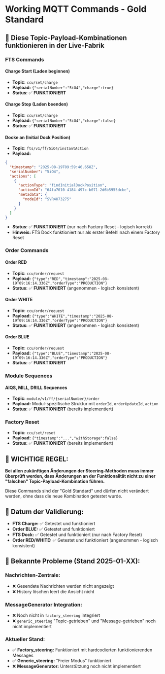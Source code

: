 # Working MQTT Commands - Gold Standard

## 🎯 **Diese Topic-Payload-Kombinationen funktionieren in der Live-Fabrik**

### **FTS Commands**

#### **Charge Start (Laden beginnen)**
- **Topic:** `ccu/set/charge`
- **Payload:** `{"serialNumber":"5iO4","charge":true}`
- **Status:** ✅ **FUNKTIONIERT**

#### **Charge Stop (Laden beenden)**
- **Topic:** `ccu/set/charge`
- **Payload:** `{"serialNumber":"5iO4","charge":false}`
- **Status:** ✅ **FUNKTIONIERT**

#### **Docke an (Initial Dock Position)**
- **Topic:** `fts/v1/ff/5iO4/instantAction`
- **Payload:** 
```json
{
  "timestamp": "2025-08-19T09:59:46.658Z",
  "serialNumber": "5iO4",
  "actions": [
    {
      "actionType": "findInitialDockPosition",
      "actionId": "64fa7010-4184-497c-b071-2d6b5955dcbe",
      "metadata": {
        "nodeId": "SVR4H73275"
      }
    }
  ]
}
```
- **Status:** ✅ **FUNKTIONIERT** (nur nach Factory Reset - logisch korrekt)
- **Hinweis:** FTS Dock funktioniert nur als erster Befehl nach einem Factory Reset

### **Order Commands**

#### **Order RED**
- **Topic:** `ccu/order/request`
- **Payload:** `{"type":"RED","timestamp":"2025-08-19T09:16:14.336Z","orderType":"PRODUCTION"}`
- **Status:** ✅ **FUNKTIONIERT** (angenommen - logisch konsistent)

#### **Order WHITE**
- **Topic:** `ccu/order/request`
- **Payload:** `{"type":"WHITE","timestamp":"2025-08-19T09:16:14.336Z","orderType":"PRODUCTION"}`
- **Status:** ✅ **FUNKTIONIERT** (angenommen - logisch konsistent)

#### **Order BLUE**
- **Topic:** `ccu/order/request`
- **Payload:** `{"type":"BLUE","timestamp":"2025-08-19T09:16:14.336Z","orderType":"PRODUCTION"}`
- **Status:** ✅ **FUNKTIONIERT**

### **Module Sequences**

#### **AIQS, MILL, DRILL Sequences**
- **Topic:** `module/v1/ff/{serialNumber}/order`
- **Payload:** Modul-spezifische Struktur mit `orderId`, `orderUpdateId`, `action`
- **Status:** ✅ **FUNKTIONIERT** (bereits implementiert)

### **Factory Reset**
- **Topic:** `ccu/set/reset`
- **Payload:** `{"timestamp":"...","withStorage":false}`
- **Status:** ✅ **FUNKTIONIERT** (bereits implementiert)

## 🚨 **WICHTIGE REGEL:**

**Bei allen zukünftigen Änderungen der Steering-Methoden muss immer überprüft werden, dass Änderungen an der Funktionalität nicht zu einer "falschen" Topic-Payload-Kombination führen.**

Diese Commands sind der "Gold Standard" und dürfen nicht verändert werden, ohne dass die neue Kombination getestet wurde.

## 📅 **Datum der Validierung:**
- **FTS Charge:** ✅ Getestet und funktioniert
- **Order BLUE:** ✅ Getestet und funktioniert
- **FTS Dock:** ✅ Getestet und funktioniert (nur nach Factory Reset)
- **Order RED/WHITE:** ✅ Getestet und funktioniert (angenommen - logisch konsistent)

## 🚨 **Bekannte Probleme (Stand 2025-01-XX):**

### **Nachrichten-Zentrale:**
- ❌ Gesendete Nachrichten werden nicht angezeigt
- ❌ History löschen leert die Ansicht nicht

### **MessageGenerator Integration:**
- ❌ Noch nicht in `factory_steering` integriert
- ❌ `generic_steering` "Topic-getrieben" und "Message-getrieben" noch nicht implementiert

### **Aktueller Stand:**
- ✅ **Factory_steering:** Funktioniert mit hardcodierten funktionierenden Messages
- ✅ **Generic_steering:** "Freier Modus" funktioniert
- ❌ **MessageGenerator:** Unterstützung noch nicht implementiert
